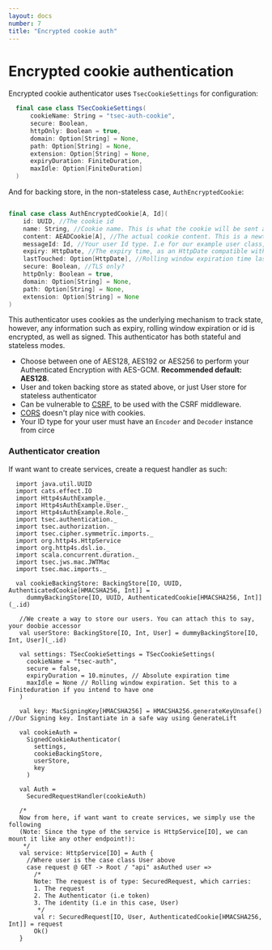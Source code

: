 ```yaml
---
layout: docs
number: 7
title: "Encrypted cookie auth"
---
```

# Encrypted cookie authentication

Encrypted cookie authenticator uses `TsecCookieSettings` for configuration:
```scala
  final case class TSecCookieSettings(
      cookieName: String = "tsec-auth-cookie",
      secure: Boolean,
      httpOnly: Boolean = true,
      domain: Option[String] = None,
      path: Option[String] = None,
      extension: Option[String] = None,
      expiryDuration: FiniteDuration,
      maxIdle: Option[FiniteDuration]
  )
```

And for backing store, in the non-stateless case,  `AuthEncryptedCookie`:

```scala

final case class AuthEncryptedCookie[A, Id](
    id: UUID, //The cookie id
    name: String, //Cookie name. This is what the cookie will be sent as to your client
    content: AEADCookie[A], //The actual cookie content. This is a newtype over string. Coerce using `AEADCookie[A](rawString)`
    messageId: Id, //Your user Id type. I.e for our example user class, this is Int
    expiry: HttpDate, //The expiry time, as an HttpDate compatible with http4s
    lastTouched: Option[HttpDate], //Rolling window expiration time last touched.
    secure: Boolean, //TLS only?
    httpOnly: Boolean = true,
    domain: Option[String] = None,
    path: Option[String] = None,
    extension: Option[String] = None
)
```

This authenticator uses cookies as the underlying mechanism to track state, however, any information such as expiry, 
rolling window expiration or id is encrypted, as well as signed. This authenticator has both stateful and stateless modes.

* Choose between one of AES128, AES192 or AES256 to perform your Authenticated Encryption with AES-GCM. 
**Recommended default: AES128**.
* User and token backing store as stated above, or just User store for stateless authenticator
* Can be vulnerable to [CSRF](https://en.wikipedia.org/wiki/Cross-site_request_forgery), to be used with the CSRF middleware.
* [CORS](https://en.wikipedia.org/wiki/Cross-origin_resource_sharing) doesn't play nice with cookies.
* Your ID type for your user must have an `Encoder` and `Decoder` instance from circe

### Authenticator creation
If want want to create services, create a request handler as such:

```tut:silent
  import java.util.UUID
  import cats.effect.IO
  import Http4sAuthExample._
  import Http4sAuthExample.User._
  import Http4sAuthExample.Role._
  import tsec.authentication._
  import tsec.authorization._
  import tsec.cipher.symmetric.imports._
  import org.http4s.HttpService
  import org.http4s.dsl.io._
  import scala.concurrent.duration._
  import tsec.jws.mac.JWTMac
  import tsec.mac.imports._
  
  val cookieBackingStore: BackingStore[IO, UUID, AuthenticatedCookie[HMACSHA256, Int]] =
     dummyBackingStore[IO, UUID, AuthenticatedCookie[HMACSHA256, Int]](_.id)
 
   //We create a way to store our users. You can attach this to say, your doobie accessor
   val userStore: BackingStore[IO, Int, User] = dummyBackingStore[IO, Int, User](_.id)
 
   val settings: TSecCookieSettings = TSecCookieSettings(
     cookieName = "tsec-auth",
     secure = false,
     expiryDuration = 10.minutes, // Absolute expiration time
     maxIdle = None // Rolling window expiration. Set this to a Finiteduration if you intend to have one
   )
 
   val key: MacSigningKey[HMACSHA256] = HMACSHA256.generateKeyUnsafe() //Our Signing key. Instantiate in a safe way using GenerateLift
 
   val cookieAuth =
     SignedCookieAuthenticator(
       settings,
       cookieBackingStore,
       userStore,
       key
     )
 
   val Auth =
     SecuredRequestHandler(cookieAuth)
 
   /*
   Now from here, if want want to create services, we simply use the following
   (Note: Since the type of the service is HttpService[IO], we can mount it like any other endpoint!):
    */
   val service: HttpService[IO] = Auth {
     //Where user is the case class User above
     case request @ GET -> Root / "api" asAuthed user =>
       /*
       Note: The request is of type: SecuredRequest, which carries:
       1. The request
       2. The Authenticator (i.e token)
       3. The identity (i.e in this case, User)
        */
       val r: SecuredRequest[IO, User, AuthenticatedCookie[HMACSHA256, Int]] = request
       Ok()
   }

```